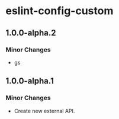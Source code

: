 # eslint-config-custom

## 1.0.0-alpha.2

### Minor Changes

- gs

## 1.0.0-alpha.1

### Minor Changes

- Create new external API.
